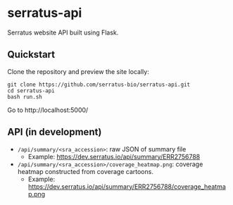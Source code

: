 # serratus-api

Serratus website API built using Flask.

## Quickstart

Clone the repository and preview the site locally:

```
git clone https://github.com/serratus-bio/serratus-api.git
cd serratus-api
bash run.sh
```

Go to http://localhost:5000/

## API (in development)

- `/api/summary/<sra_accession>`: raw JSON of summary file
    - Example: https://dev.serratus.io/api/summary/ERR2756788
- `/api/summary/<sra_accession>/coverage_heatmap.png`: coverage heatmap constructed from coverage cartoons.
    - Example: https://dev.serratus.io/api/summary/ERR2756788/coverage_heatmap.png

